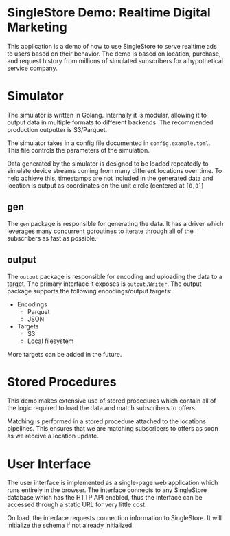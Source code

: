 # SingleStore Demo: Realtime Digital Marketing

This application is a demo of how to use SingleStore to serve realtime ads to users based on their behavior. The demo is based on location, purchase, and request history from millions of simulated subscribers for a hypothetical service company.

# Simulator

The simulator is written in Golang. Internally it is modular, allowing it to output data in multiple formats to different backends. The recommended production outputter is S3/Parquet.

The simulator takes in a config file documented in `config.example.toml`. This file controls the parameters of the simulation.

Data generated by the simulator is designed to be loaded repeatedly to simulate device streams coming from many different locations over time. To help achieve this, timestamps are not included in the generated data and location is output as coordinates on the unit circle (centered at `[0,0]`)

## gen

The `gen` package is responsible for generating the data. It has a driver which leverages many concurrent goroutines to iterate through all of the subscribers as fast as possible.

## output

The `output` package is responsible for encoding and uploading the data to a target. The primary interface it exposes is `output.Writer`. The output package supports the following encodings/output targets:

- Encodings
  - Parquet
  - JSON
- Targets
  - S3
  - Local filesystem

More targets can be added in the future.

# Stored Procedures

This demo makes extensive use of stored procedures which contain all of the logic required to load the data and match subscribers to offers.

Matching is performed in a stored procedure attached to the locations pipelines. This ensures that we are matching subscribers to offers as soon as we receive a location update.

# User Interface

The user interface is implemented as a single-page web application which runs entirely in the browser. The interface connects to any SingleStore database which has the HTTP API enabled, thus the interface can be accessed through a static URL for very little cost.

On load, the interface requests connection information to SingleStore. It will initialize the schema if not already initialized.
